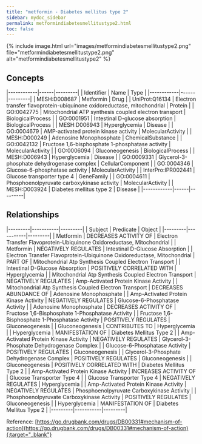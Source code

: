 ```yaml
---
title: "metformin - Diabetes mellitus type 2"
sidebar: mydoc_sidebar
permalink: metformindiabetesmellitustype2.html
toc: false 
---
```


{% include image.html url="images/metformindiabetesmellitustype2.png" file="metformindiabetesmellitustype2.png" alt="metformindiabetesmellitustype2" %}

## Concepts

|------------|------|---------|
| Identifier | Name | Type    |
|------------|------|---------|
| MESH:D008687 | Metformin | Drug |
| UniProt:Q16134 | Electron transfer flavoprotein-ubiquinone oxidoreductase, mitochondrial | Protein |
| GO:0042775 | Mitochondrial ATP synthesis coupled electron transport | BiologicalProcess |
| GO:0001951 | Intestinal D-glucose absorption | BiologicalProcess |
| MESH:D006943 | Hyperglycemia | Disease |
| GO:0004679 | AMP-activated protein kinase activity | MolecularActivity |
| MESH:D000249 | Adenosine Monophosphate | ChemicalSubstance |
| GO:0042132 | Fructose 1,6-bisphosphate 1-phosphatase activity | MolecularActivity |
| GO:0006094 | Gluconeogenesis | BiologicalProcess |
| MESH:D006943 | Hyperglycemia | Disease |
| GO:0009331 | Glycerol-3-phosphate dehydrogenase complex | CellularComponent |
| GO:0004346 | Glucose-6-phosphatase activity | MolecularActivity |
| InterPro:IPR002441 | Glucose transporter type 4 | GeneFamily |
| GO:0004611 | Phosphoenolpyruvate carboxykinase activity | MolecularActivity |
| MESH:D003924 | Diabetes mellitus type 2 | Disease |
|------------|------|---------|

## Relationships

|---------|-----------|---------|
| Subject | Predicate | Object  |
|---------|-----------|---------|
| Metformin | DECREASES ACTIVITY OF | Electron Transfer Flavoprotein-Ubiquinone Oxidoreductase, Mitochondrial |
| Metformin | NEGATIVELY REGULATES | Intestinal D-Glucose Absorption |
| Electron Transfer Flavoprotein-Ubiquinone Oxidoreductase, Mitochondrial | PART OF | Mitochondrial Atp Synthesis Coupled Electron Transport |
| Intestinal D-Glucose Absorption | POSITIVELY CORRELATED WITH | Hyperglycemia |
| Mitochondrial Atp Synthesis Coupled Electron Transport | NEGATIVELY REGULATES | Amp-Activated Protein Kinase Activity |
| Mitochondrial Atp Synthesis Coupled Electron Transport | DECREASES ABUNDANCE OF | Adenosine Monophosphate |
| Amp-Activated Protein Kinase Activity | NEGATIVELY REGULATES | Glucose-6-Phosphatase Activity |
| Adenosine Monophosphate | DECREASES ACTIVITY OF | Fructose 1,6-Bisphosphate 1-Phosphatase Activity |
| Fructose 1,6-Bisphosphate 1-Phosphatase Activity | POSITIVELY REGULATES | Gluconeogenesis |
| Gluconeogenesis | CONTRIBUTES TO | Hyperglycemia |
| Hyperglycemia | MANIFESTATION OF | Diabetes Mellitus Type 2 |
| Amp-Activated Protein Kinase Activity | NEGATIVELY REGULATES | Glycerol-3-Phosphate Dehydrogenase Complex |
| Glucose-6-Phosphatase Activity | POSITIVELY REGULATES | Gluconeogenesis |
| Glycerol-3-Phosphate Dehydrogenase Complex | POSITIVELY REGULATES | Gluconeogenesis |
| Gluconeogenesis | POSITIVELY CORRELATED WITH | Diabetes Mellitus Type 2 |
| Amp-Activated Protein Kinase Activity | INCREASES ACTIVITY OF | Glucose Transporter Type 4 |
| Glucose Transporter Type 4 | NEGATIVELY REGULATES | Hyperglycemia |
| Amp-Activated Protein Kinase Activity | NEGATIVELY REGULATES | Phosphoenolpyruvate Carboxykinase Activity |
| Phosphoenolpyruvate Carboxykinase Activity | POSITIVELY REGULATES | Gluconeogenesis |
| Hyperglycemia | MANIFESTATION OF | Diabetes Mellitus Type 2 |
|---------|-----------|---------|

Reference: [https://go.drugbank.com/drugs/DB00331#mechanism-of-action](https://go.drugbank.com/drugs/DB00331#mechanism-of-action){:target="_blank"}